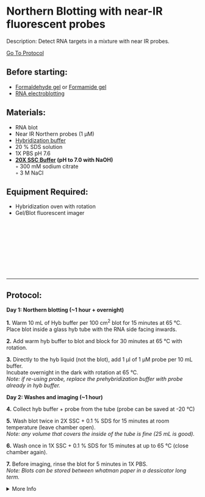 Northern Blotting with near-IR fluorescent probes
================================================================================
Description: Detect RNA targets in a mixture with near IR probes.

[Go To Protocol](#protocol)

Before starting:
--------------------------------------------------------------------------------
* [Formaldehyde gel](./Formaldehyde-Gel.md) or [Formamide gel](./Formamide-TAE-Gel.md)
* [RNA electroblotting](./RNA-Electroblotting.md)

Materials:
--------------------------------------------------------------------------------

  * RNA blot
  * Near IR Northern probes (1 µM)
  * [Hybridization buffer](https://www.thermofisher.com/order/catalog/product/AM8677)
  * 20 % SDS solution
  * 1X PBS pH 7.6
  * **[20X SSC Buffer](https://www.takarabio.com/products/protein-research/sds-page-and-western-blotting/buffers-and-powders/ssc-powder) (pH to 7.0 with NaOH)**  
    ◦ 300 mM sodium citrate  
    ◦ 3 M NaCl  
    
Equipment Required:
--------------------------------------------------------------------------------
  * Hybridization oven with rotation
  * Gel/Blot fluorescent imager

<br/><br/><br/><br/><br/><br/><br/><br/>

___
Protocol:
--------------------------------------------------------------------------------

**Day 1: Northern blotting (~1 hour + overnight)** 

**1.** Warm 10 mL of Hyb buffer per 100 cm<sup>2</sup> blot for 15 minutes at 65 °C. <br/> Place blot inside a glass hyb tube with the RNA side facing inwards.

**2.** Add warm hyb buffer to blot and block for 30 minutes at 65 °C with rotation.

**3.** Directly to the hyb liquid (not the blot), add 1 µl of 1 µM probe per 10 mL buffer. <br/> Incubate overnight in the dark with rotation at 65 °C. <br/> _Note: if re-using probe, replace the prehybridization buffer with probe already in hyb buffer._

**Day 2: Washes and imaging (~1 hour)** 

**4.** Collect hyb buffer + probe from the tube (probe can be saved at -20 °C)

**5.** Wash blot twice in 2X SSC + 0.1 % SDS for 15 minutes at room temperature (leave chamber open). <br/> _Note: any volume that covers the inside of the tube is fine (25 mL is good)._

**6.** Wash once in 1X SSC + 0.1 % SDS for 15 minutes at up to 65 °C (close chamber again).

**7.** Before imaging, rinse the blot for 5 minutes in 1X PBS. <br/> _Note: Blots can be stored between whatman paper in a dessicator long term._
  
<!-- The text below creates dropdown lists for links to next steps or hyperlinks -->


<details>
  <summary>More Info</summary>
  
  <a href="https://doi.org/10.1261%2Frna.068213.118">
Original IR Northern Paper</a>

</details>
